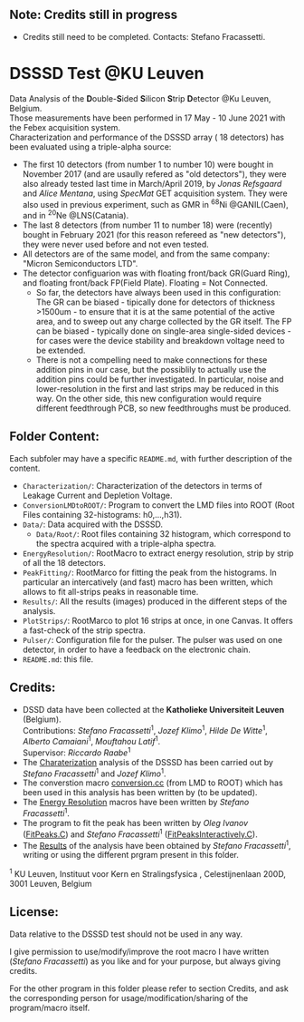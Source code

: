 ## Note: Credits still in progress
- Credits still need to be completed. Contacts: Stefano Fracassetti.  

 
# DSSSD Test @KU Leuven
Data Analysis of the **D**ouble-**S**ided **S**ilicon **S**trip **D**etector @Ku Leuven, Belgium.  
Those measurements have been performed in 17 May - 10 June 2021 with the Febex acquisition system.  
Characterization and performance of the DSSSD array ( 18 detectors) has been evaluated using a triple-alpha source: 
- The first 10 detectors (from number 1 to number 10) were bought in November 2017 (and are usaully refered as "old detectors"), they were also already tested last time in March/April 2019, by *Jonas Refsgaard* and *Alice Mentana*, using *SpecMat* GET acquisition system. They were also used in previous experiment, such as GMR in <sup>68</sup>Ni @GANIL(Caen), and in <sup>20</sup>Ne @LNS(Catania).
- The last 8 detectors (from number 11 to number 18) were (recently) bought in February 2021 (for this reason refereed as "new detectors"), they were never used before and not even tested.
- All detectors are of the same model, and from the same company: "Micron Semiconductors LTD".
- The detector configuarion was with floating front/back GR(Guard Ring), and floating front/back FP(Field Plate). Floating = Not Connected. 
    - So far, the detectors have always been used in this configuration: The GR can be biased - tipically done for detectors of thickness >1500um - to ensure that it is at the same potential of the active area, and to sweep out any charge collected by the GR itself. The FP can be biased - typically done on single-area single-sided devices - for cases were the device stability and breakdown voltage need to be extended. 
    - There is not a compelling need to make connections for these addition pins in our case, but the possiblily to actually use the addition pins could be further investigated. In particular, noise and lower-resolution in the first and last strips may be reduced in this way. On the other side, this new configuration would require different feedthrough PCB, so new feedthroughs must be produced.

 
## Folder Content:
Each subfoler may have a specific `README.md`, with further description of the content.  
- `Characterization/`: Characterization of the detectors in terms of Leakage Current and Depletion Voltage.
- `ConversionLMDtoROOT/`: Program to convert the LMD files into ROOT (Root Files containing 32-histograms: h0,...,h31).
- `Data/`: Data acquired with the DSSSD.
     - `Data/Root/`: Root files containing 32 histogram, which correspond to the spectra acquired with a triple-alpha spectra.
- `EnergyResolution/`: RootMacro to extract energy resolution, strip by strip of all the 18 detectors.
- `PeakFitting/`: RootMarco for fitting the peak from the histograms. In particular an intercatively (and fast) macro has been written, which allows to fit all-strips peaks in reasonable time.
- `Results/`: All the results (images) produced in the different steps of the analysis.
- `PlotStrips/`: RootMarco to plot 16 strips at once, in one Canvas. It offers a fast-check of the strip spectra.  
- `Pulser/`: Configuration file for the pulser. The pulser was used on one detector, in order to have a feedback on the electronic chain.
- `README.md`: this file.


## Credits:
- DSSD data have been collected at the **Katholieke Universiteit Leuven** (Belgium).  
Contributions: _Stefano Fracassetti_<sup>1</sup>, _Jozef Klimo_<sup>1</sup>, _Hilde De Witte_<sup>1</sup>, _Alberto Camaiani_<sup>1</sup>, _Mouftahou Latif_<sup>1</sup>.  
Supervisor: _Riccardo Raabe_<sup>1</sup>
- The [Charaterization](https://github.com/fracassetti-stf/DSSSDTest/tree/main/Characterization) analysis of the DSSSD has been carried out by _Stefano Fracassetti_<sup>1</sup> and _Jozef Klimo_<sup>1</sup>.
- The converstion macro [conversion.cc](https://github.com/fracassetti-stf/DSSSDTest/blob/main/ConversionLMDtoROOT/conversion.cc) (from LMD to ROOT) which has been used in this analysis has been written by (to be updated).
- The [Energy Resolution](https://github.com/fracassetti-stf/DSSSDTest/tree/main/EnergyResolution) macros have been written by _Stefano Fracassetti_<sup>1</sup>.
- The program to fit the peak has been written by _Oleg Ivanov_ ([FitPeaks.C](https://github.com/fracassetti-stf/DSSSDTest/blob/main/PeakFitting/FitPeaks.C)) and _Stefano Fracassetti_<sup>1</sup> ([FitPeaksInteractively.C](https://github.com/fracassetti-stf/DSSSDTest/blob/main/PeakFitting/FitPeaksInteractively.C)).
- The [Results](https://github.com/fracassetti-stf/DSSSDTest/tree/main/Results) of the analysis have been obtained by _Stefano Fracassetti_<sup>1</sup>, writing or using the different prgram present in this folder.  

<sup>1</sup> KU Leuven, Instituut voor Kern en Stralingsfysica , Celestijnenlaan 200D, 3001 Leuven, Belgium

## License:
Data relative to the DSSSD test should not be used in any way.  

I give permission to use/modify/improve the root macro I have written (_Stefano Fracassetti_) as you like and for your purpose, but always giving credits.  

For the other program in this folder please refer to section Credits, and ask the corresponding person for usage/modification/sharing of the program/macro itself. 
